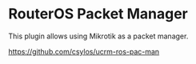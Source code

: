 # RouterOS Packet Manager

This plugin allows using Mikrotik as a packet manager.

https://github.com/csylos/ucrm-ros-pac-man
